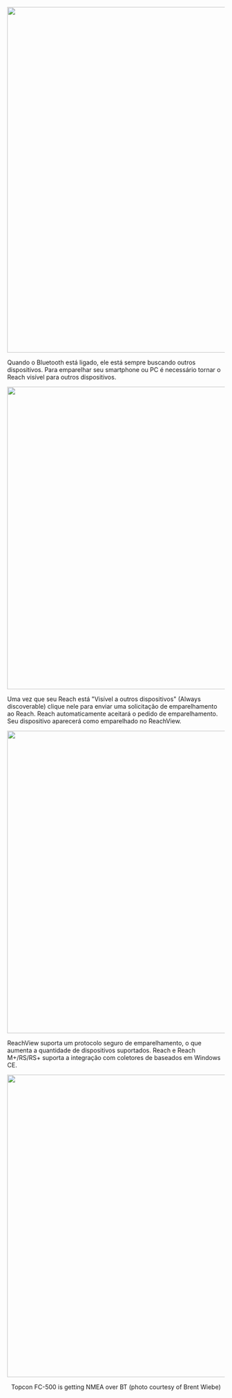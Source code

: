 
<p style="text-align:center" ><img src="../img/reachview/bluetooth/bluetooth.png" style="width: 800px;" /></p>

Quando o Bluetooth está ligado, ele está sempre buscando outros dispositivos. Para emparelhar seu smartphone ou PC é necessário tornar o Reach visível para outros dispositivos.

<p style="text-align:center" ><img src="../img/reachview/bluetooth/bt-on.png" style="width: 700px;" /></p>

Uma vez que seu Reach está "Visível a outros dispositivos" (Always discoverable) clique nele para enviar uma solicitação de emparelhamento ao Reach. Reach automaticamente aceitará o pedido de emparelhamento. Seu dispositivo aparecerá como emparelhado  no ReachView.

<p style="text-align:center" ><img src="../img/reachview/bluetooth/reachview-paired.png" style="width: 700px;" /></p>

ReachView suporta um protocolo seguro de emparelhamento, o que aumenta a quantidade de dispositivos suportados. Reach e Reach M+/RS/RS+ suporta a integração com coletores de baseados em Windows CE.

<p style="text-align:center" ><img src="../img/reachview/bluetooth/reachrs-topcon.jpg" style="width: 700px;" /></p>
<p style="text-align:center" >Topcon FC-500 is getting NMEA over BT (photo courtesy of Brent Wiebe)</p>
